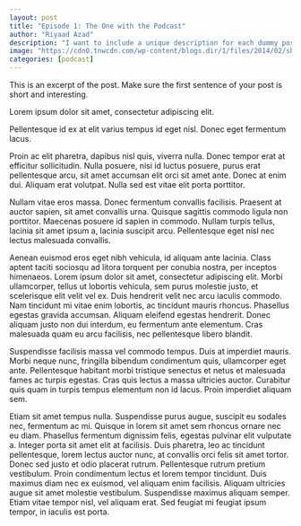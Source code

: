 ```yaml
---
layout: post
title: "Episode 1: The One with the Podcast"
author: "Riyaad Azad"
description: "I want to include a unique description for each dummy post but I'm not very creative so we'll have to see."
image: "https://cdn0.tnwcdn.com/wp-content/blogs.dir/1/files/2014/02/shutterstock_163052525-730x342.jpg"
categories: [podcast]
---
```


This is an excerpt of the post. Make sure the first sentence of your post is short and interesting. 

Lorem ipsum dolor sit amet, consectetur adipiscing elit. 

Pellentesque id ex at elit varius tempus id eget nisl. Donec eget fermentum lacus. 

Proin ac elit pharetra, dapibus nisl quis, viverra nulla. Donec tempor erat at efficitur sollicitudin. Nulla posuere, nisi id luctus posuere, purus erat pellentesque arcu, sit amet accumsan elit orci sit amet ante. Donec at enim dui. Aliquam erat volutpat. Nulla sed est vitae elit porta porttitor.

Nullam vitae eros massa. Donec fermentum convallis facilisis. Praesent at auctor sapien, sit amet convallis urna. Quisque sagittis commodo ligula non porttitor. Maecenas posuere id sapien in commodo. Nullam turpis tellus, lacinia sit amet ipsum a, lacinia suscipit arcu. Pellentesque eget nisl nec lectus malesuada convallis.

Aenean euismod eros eget nibh vehicula, id aliquam ante lacinia. Class aptent taciti sociosqu ad litora torquent per conubia nostra, per inceptos himenaeos. Lorem ipsum dolor sit amet, consectetur adipiscing elit. Morbi ullamcorper, tellus ut lobortis vehicula, sem purus molestie justo, et scelerisque elit velit vel ex. Duis hendrerit velit nec arcu iaculis commodo. Nam tincidunt mi vitae enim lobortis, ac tincidunt mauris rhoncus. Phasellus egestas gravida accumsan. Aliquam eleifend egestas hendrerit. Donec aliquam justo non dui interdum, eu fermentum ante elementum. Cras malesuada quam eu arcu facilisis, nec pellentesque libero blandit.

Suspendisse facilisis massa vel commodo tempus. Duis at imperdiet mauris. Morbi neque nunc, fringilla bibendum condimentum quis, ullamcorper eget ante. Pellentesque habitant morbi tristique senectus et netus et malesuada fames ac turpis egestas. Cras quis lectus a massa ultricies auctor. Curabitur quis quam in turpis tempus elementum non id lacus. Proin imperdiet aliquam sem.

Etiam sit amet tempus nulla. Suspendisse purus augue, suscipit eu sodales nec, fermentum ac mi. Quisque in lorem sit amet sem rhoncus ornare nec eu diam. Phasellus fermentum dignissim felis, egestas pulvinar elit vulputate a. Integer porta sit amet elit at facilisis. Duis pharetra, leo ac tincidunt pellentesque, lorem lectus auctor nunc, at convallis orci felis sit amet tortor. Donec sed justo et odio placerat rutrum. Pellentesque rutrum pretium vestibulum. Proin condimentum lectus et lorem tempor tincidunt. Duis maximus diam nec ex euismod, vel aliquam enim facilisis. Aliquam ultricies augue sit amet molestie vestibulum. Suspendisse maximus aliquam semper. Etiam vitae tempor nisl, vel aliquam erat. Sed feugiat mi feugiat ipsum tempor, in iaculis est porta.